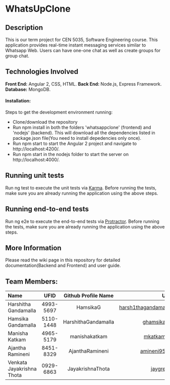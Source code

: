# WhatsUpClone

## Description

This is our term project for CEN 5035, Software Engineering course. This application provides real-time instant messaging services similar to Whatsapp Web. Users can have one-one chat as well as create groups for group chat.   
 
 ## Technologies Involved
 
**Front End:** Angular 2, CSS, HTML.
**Back End:** Node.js, Express Framework.
**Database:** MongoDB.
 
 #### Installation:
 
 Steps to get the development environment running:
 
* Clone/download the repository 
 * Run npm install in both the folders 'whatsappclone' (frontend) and 'nodejs' (backend). This will download all the dependencies listed in package.json file(You need to install depedencies only once).  
  * Run npm start to start the Angular 2 project and navigate to http://localhost:4200/. 
   * Run npm start in the nodejs folder to start the server on http://localhost:4000/.
	
## Running unit tests
 
Run ng test to execute the unit tests via [Karma](https://karma-runner.github.io/1.0/index.html). Before running the tests, make sure    you are already running the application using the above steps. 
 
## Running end-to-end tests
 
Run ng e2e to execute the end-to-end tests via [Protractor](http://www.protractortest.org/#/). Before running the tests, make sure      you are already running the application using the above steps. 

## More Information

Please read the wiki page in this repository for detailed documentation(Backend and Frontend) and user guide.

 ## Team Members:
   
   | Name | UFID | Github Profile Name | UF Mail ID 
   | :------------- | :-------------: |  :-------------: | -------------: |
   | Harshitha Gandamalla  | 4993-5697  | HamsikaG | harsh1thagandama@ufl.edu  |
   | Hamsika Gandamalla  | 5110-1448 | HarshithaGandamalla  | ghamsika@ufl.edu  |
   | Manisha Katkam  | 4965-5179  | manishakatkam  | mkatkam@ufl.edu  | 
   | Ajantha Ramineni  | 8451-8329 | AjanthaRamineni  | amineni95@ufl.edu  |
   | Venkata Jayakrishna Thota  | 0929-6863  | JayakrishnaThota  | jaygre@ufl.edu |
